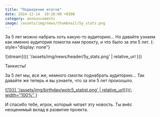 ```yaml
---
title: "Подведение итогов"
date: 2024-12-14  19:16:00 +0300
category: announcements
image: /assets/img/news/thumbnail/5y_stats.png
---
```


За 5 лет можно набрать хоть какую-то аудиторию... Но давайте узнаем как именно аудитория помогла нам проекту, и что было за эти 5 лет.
{: style="display: none"}

![stream]({{ '/assets/img/news/header/5y_stats.png' | relative_url }})

Танкисты!

За 5 лет мы, все же, немного смогли поднабрать аудиторию... Так давайте же теперь и вы узнаете, что за эти 5 лет произошло.

[![1]({{ '/assets/img/birthday/wotc5_statist.png' | relative_url}}){: width="100%" }](/assets/img/birthday/wotc5_statist.png)

И спасибо тебе, игрок, который читает эту новость. Ты внёс неоценимый вклад в развитие проекта.
